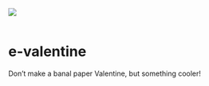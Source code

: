 <body>
	<table align="center">
		<img src="https://github.com/xXxCLOTIxXx/amino.py/blob/main/card.png">
	</table>
  <h1>e-valentine</h1>
  <p>Don’t make a banal paper Valentine, but something cooler!</p>
</body>
